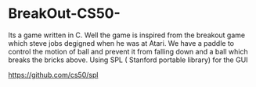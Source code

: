 # BreakOut-CS50-
Its a game written in C.
Well the game is inspired from the breakout game which steve jobs degigned when he was at Atari.
We have a paddle to control the motion of ball and prevent it from falling down and a ball which breaks the bricks above. 
Using SPL ( Stanford portable library) for the GUI

https://github.com/cs50/spl
